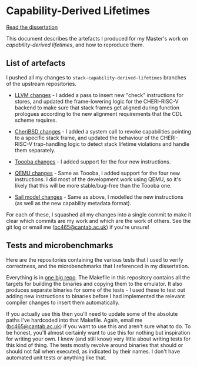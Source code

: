 # Capability-Derived Lifetimes

[Read the dissertation](https://github.com/bencole12345/CapabilityDerivedLifetimes/blob/main/Capability%20Derived%20Lifetimes.pdf)

This document describes the artefacts I produced for my Master's work on *capability-derived lifetimes*, and how to reproduce them.

## List of artefacts

I pushed all my changes to `stack-capability-derived-lifetimes` branches of the upstream repositories.

- [LLVM changes](https://github.com/CTSRD-CHERI/llvm-project/tree/stack-capability-derived-lifetimes) - I added a pass to insert new "check" instructions for stores, and updated the frame-lowering logic for the CHERI-RISC-V backend to make sure that stack frames get aligned during function prologues according to the new alignment requirements that the CDL scheme requires.

- [CheriBSD changes](https://github.com/CTSRD-CHERI/cheribsd/tree/stack-capability-derived-lifetimes) - I added a system call to revoke capabilities pointing to a specific stack frame, and updated the behaviour of the CHERI-RISC-V trap-handling logic to detect stack lifetime violations and handle them separately.

- [Toooba changes](https://github.com/CTSRD-CHERI/toooba/tree/stack-capability-derived-lifetimes) - I added support for the four new instructions.

- [QEMU changes](https://github.com/CTSRD-CHERI/qemu/tree/stack-capability-derived-lifetimes) - Same as Toooba, I added support for the four new instructions. I did most of the development work using QEMU, so it's likely that this will be more stable/bug-free than the Toooba one.

- [Sail model changes](https://github.com/CTSRD-CHERI/sail-cheri-riscv/tree/stack-capability-derived-lifetimes) - Same as above, I modelled the new instructions (as well as the new capability metadata format).

For each of these, I squashed all my changes into a single commit to make it clear which commits are my work and which are the work of others. See the git log or email me (bc465@cantab.ac.uk) if you're unsure!

## Tests and microbenchmarks

Here are the repositories containing the various tests that I used to verify correctness, and the microbenchmarks that I referenced in my dissertation.

Everything is in [one big repo](https://github.com/bencole12345/StackTemporalSafetyTests). The Makefile in this repository contains all the targets for building the binaries and copying them to the emulator. It also produces separate binaries for some of the tests - I used these to test out adding new instructions to binaries before I had implemented the relevant compiler changes to insert them automatically.

If you actually use this then you'll need to update some of the absolute paths I've hardcoded into that Makefile. Again, email me (bc465@cantab.ac.uk) if you want to use this and aren't sure what to do. To be honest, you'll almost certainly want to use this for nothing but inspiration for writing your own. I knew (and still know) very little about writing tests for this kind of thing. The tests mostly revolve around binaries that should or should not fail when executed, as indicated by their names. I don't have automated unit tests or anything like that.
